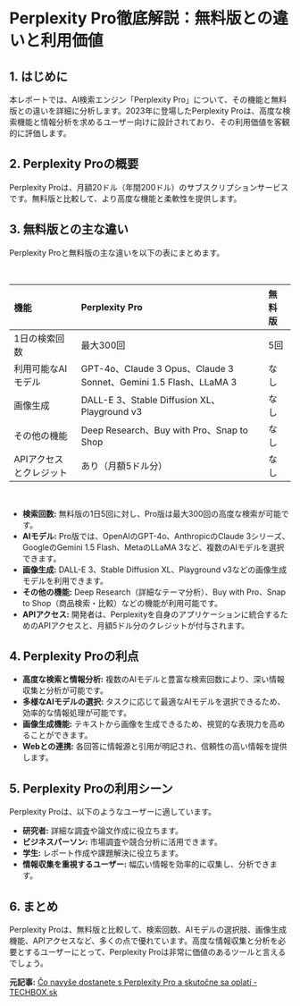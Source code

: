 # Perplexity Pro徹底解説：無料版との違いと利用価値

## 1. はじめに

本レポートでは、AI検索エンジン「Perplexity Pro」について、その機能と無料版との違いを詳細に分析します。2023年に登場したPerplexity Proは、高度な検索機能と情報分析を求めるユーザー向けに設計されており、その利用価値を客観的に評価します。

## 2. Perplexity Proの概要

Perplexity Proは、月額20ドル（年間200ドル）のサブスクリプションサービスです。無料版と比較して、より高度な機能と柔軟性を提供します。

## 3. 無料版との主な違い

Perplexity Proと無料版の主な違いを以下の表にまとめます。

<br>

| 機能 | Perplexity Pro | 無料版 |
| :----------------------- | :---------------------------------------------- | :---------------------------------------- |
| 1日の検索回数 | 最大300回 | 5回 |
| 利用可能なAIモデル | GPT-4o、Claude 3 Opus、Claude 3 Sonnet、Gemini 1.5 Flash、LLaMA 3 | なし |
| 画像生成 | DALL-E 3、Stable Diffusion XL、Playground v3 | なし |
| その他の機能 | Deep Research、Buy with Pro、Snap to Shop | なし |
| APIアクセスとクレジット | あり（月額5ドル分） | なし |

<br>

* **検索回数:** 無料版の1日5回に対し、Pro版は最大300回の高度な検索が可能です。
* **AIモデル:** Pro版では、OpenAIのGPT-4o、AnthropicのClaude 3シリーズ、GoogleのGemini 1.5 Flash、MetaのLLaMA 3など、複数のAIモデルを選択できます。
* **画像生成:** DALL-E 3、Stable Diffusion XL、Playground v3などの画像生成モデルを利用できます。
* **その他の機能:** Deep Research（詳細なテーマ分析）、Buy with Pro、Snap to Shop（商品検索・比較）などの機能が利用可能です。
* **APIアクセス:** 開発者は、Perplexityを自身のアプリケーションに統合するためのAPIアクセスと、月額5ドル分のクレジットが付与されます。

## 4. Perplexity Proの利点

* **高度な検索と情報分析:** 複数のAIモデルと豊富な検索回数により、深い情報収集と分析が可能です。
* **多様なAIモデルの選択:** タスクに応じて最適なAIモデルを選択できるため、効率的な情報処理が可能です。
* **画像生成機能:** テキストから画像を生成できるため、視覚的な表現力を高めることができます。
* **Webとの連携:** 各回答に情報源と引用が明記され、信頼性の高い情報を提供します。

## 5. Perplexity Proの利用シーン

Perplexity Proは、以下のようなユーザーに適しています。

* **研究者:** 詳細な調査や論文作成に役立ちます。
* **ビジネスパーソン:** 市場調査や競合分析に活用できます。
* **学生:** レポート作成や課題解決に役立ちます。
* **情報収集を重視するユーザー:** 幅広い情報を効率的に収集し、分析できます。

## 6. まとめ

Perplexity Proは、無料版と比較して、検索回数、AIモデルの選択肢、画像生成機能、APIアクセスなど、多くの点で優れています。高度な情報収集と分析を必要とするユーザーにとって、Perplexity Proは非常に価値のあるツールと言えるでしょう。


**元記事:** [Čo navyše dostanete s Perplexity Pro a skutočne sa oplatí - TECHBOX.sk](https://www.techbox.sk/co-navyse-dostanete-s-perplexity-pro-a-skutocne-sa-oplati)